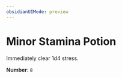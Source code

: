 ```yaml
---
obsidianUIMode: preview
---
```

# Minor Stamina Potion

Immediately clear 1d4 stress.

**Number**: `8`
